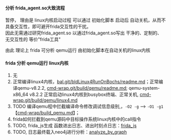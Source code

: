 

#### 分析 frida_agent.so大致流程

暂停， 理由是 linux内核启动过程 可以通过 初始化脚本 启动后 自动关机，从而不具备交互性，即可避开frida交互性的干扰。  
  因此无需通过研究frida_agent.so 以通过frida_agent.so写出 干净的、定制的、无交互性的 等价"frida工具"

由此 理论上 frida 可分析 qemu运行  由初始化脚本在自动关机的linux内核

#### frida 分析 qemu运行 linux内核

1. 无
2. 正常编译linux4内核，[bal.git/bldLinux4RunOnBochs/readme.md](http://giteaz:3000/bal/bal/src/branch/fridaAnlzAp/app/qemu-linux4/bldLinux4RunOnBochs/readme.md)；正常编译qemu-v8.2.2, [cmd-wrap.git/build/qemu/readme.md](http://giteaz:3000/frida_analyze_app_src/app_bld/src/branch/main/qemu/readme.md); qemu-system-x86_64 v8.2.2 正常启动linux4内核到busybox终端、正常关机,  [cmd-wrap.git/build/qemu/linux4.md](http://giteaz:3000/frida_analyze_app_src/app_bld/src/branch/main/qemu/linux4.md)
3.  TODO 编译qemu程中拦截编译命令修改调试信息级别,，```-O2 -g``` --> ```-O1 -g1```【[cmd-wrap/build_qemu.md](http://giteaz:3000/bal/cmd-wrap/src/branch/fridaAnlzAp/app/qemu/build_qemu/readme.md)】；
4.  frida如何拦截到qemu源码中目标操作系统linux内核中的call指令
5. TODO, frida_js生成 函数进出日志、进出时刻点日志：[frida_js](http://giteaz:3000/frida_analyze_app_src/frida_js.git)
6.  TODO, 日志最终载入neo4j进行分析：[analyze_by_graph](http://giteaz:3000/frida_analyze_app_src/analyze_by_graph.git)




